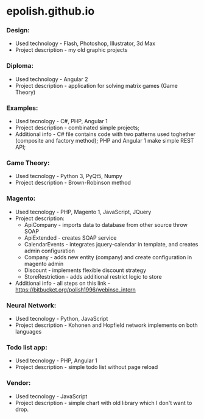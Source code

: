 # epolish.github.io

### Design:
   * Used technology - Flash, Photoshop, Illustrator, 3d Max
   * Project description - my old graphic projects

### Diploma:
   * Used technology - Angular 2
   * Project description - application for solving matrix games (Game Theory)

### Examples:
   * Used tecnology - C#, PHP, Angular 1
   * Project description - combinated simple projects;
   * Additional info - C# file contains code with two patterns used toghether (composite and factory method);
   PHP and Angular 1 make simple REST API;
   
### Game Theory:
   * Used tecnology - Python 3, PyQt5, Numpy
   * Project description - Brown-Robinson method
    
### Magento:
   * Used tecnology - PHP, Magento 1, JavaScript, JQuery
   * Project description:
       * ApiCompany - imports data to database from other source throw SOAP
       * ApiExtended - creates SOAP service
       * CalendarEvents - integrates jquery-calendar in template, and creates admin configuration
       * Company - adds new entity (company) and create configuration in magento admin
       * Discount - implements flexible discount strategy
       * StoreRestriction - adds additional restrict logic to store
   * Additional info - all steps on this link - https://bitbucket.org/polish1996/webinse_intern
    
### Neural Network:
   * Used tecnology - Python, JavaScript
   * Project description - Kohonen and Hopfield network implements on both languages

### Todo list app:
   * Used tecnology - PHP, Angular 1
   * Project description - simple todo list without page reload
    
### Vendor:
   * Used tecnology - JavaScript
   * Project description - simple chart with old library which I don't want to drop.
    
